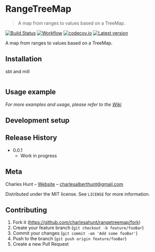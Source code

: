 # RangeTreeMap
> A map from ranges to values based on a TreeMap.

[![Build Status](https://api.travis-ci.org/charlesahunt/treerangemap.svg)](https://travis-ci.org/charlesahunt/treerangemap)
[![Workflow](https://badge.waffle.io/typelevel/treerangemap.svg?label=ready&title=Ready)](https://waffle.io/charlesahunt/treerangemap)
[![codecov.io](http://codecov.io/github/charlesahunt/treerangemap/coverage.svg?branch=master)](http://codecov.io/github/charlesahunt/treerangemap?branch=master)
[![Latest version](https://index.scala-lang.org/charlesahunt/treerangemap/latest.svg?color=orange&v=1)](https://index.scala-lang.org/charlesahunt/treerangemap)

A map from ranges to values based on a TreeMap.

## Installation

sbt and mill

```sh

```

## Usage example


_For more examples and usage, please refer to the [Wiki](https://github.com/CharlesAHunt/RangeTreeMap/wiki)_

## Development setup


## Release History

* 0.0.1
    * Work in progress

## Meta

Charles Hunt – [Website](http://cornfluence.com) – charlesalberthunt@gmail.com

Distributed under the MIT license. See ``LICENSE`` for more information.

## Contributing

1. Fork it (<https://github.com/charlesahunt/rangetreemap/fork>)
2. Create your feature branch (`git checkout -b feature/fooBar`)
3. Commit your changes (`git commit -am 'Add some fooBar'`)
4. Push to the branch (`git push origin feature/fooBar`)
5. Create a new Pull Request
